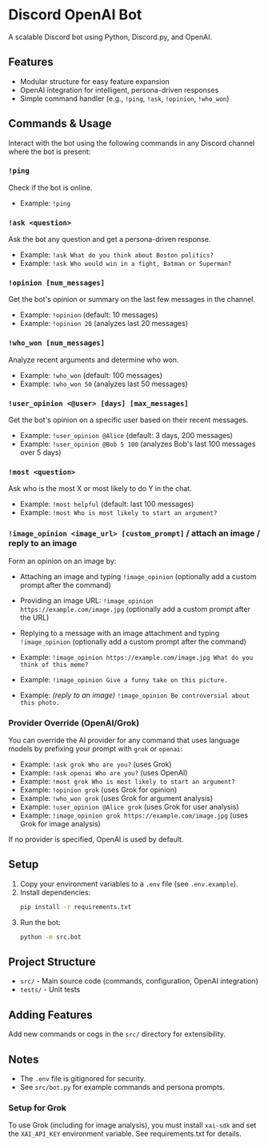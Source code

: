 # Discord OpenAI Bot
A scalable Discord bot using Python, Discord.py, and OpenAI.

## Features
- Modular structure for easy feature expansion
- OpenAI integration for intelligent, persona-driven responses
- Simple command handler (e.g., `!ping`, `!ask`, `!opinion`, `!who_won`)

## Commands & Usage
Interact with the bot using the following commands in any Discord channel where the bot is present:

### `!ping`
Check if the bot is online.
- Example: `!ping`

### `!ask <question>`
Ask the bot any question and get a persona-driven response.
- Example: `!ask What do you think about Boston politics?`
- Example: `!ask Who would win in a fight, Batman or Superman?`

### `!opinion [num_messages]`
Get the bot's opinion or summary on the last few messages in the channel.
- Example: `!opinion` (default: 10 messages)
- Example: `!opinion 20` (analyzes last 20 messages)

### `!who_won [num_messages]`
Analyze recent arguments and determine who won.
- Example: `!who_won` (default: 100 messages)
- Example: `!who_won 50` (analyzes last 50 messages)

### `!user_opinion <@user> [days] [max_messages]`
Get the bot's opinion on a specific user based on their recent messages.
- Example: `!user_opinion @Alice` (default: 3 days, 200 messages)
- Example: `!user_opinion @Bob 5 100` (analyzes Bob's last 100 messages over 5 days)

### `!most <question>`
Ask who is the most X or most likely to do Y in the chat.
- Example: `!most helpful` (default: last 100 messages)
- Example: `!most Who is most likely to start an argument?`

### `!image_opinion <image_url> [custom_prompt]` / attach an image / reply to an image
Form an opinion on an image by:
- Attaching an image and typing `!image_opinion` (optionally add a custom prompt after the command)
- Providing an image URL: `!image_opinion https://example.com/image.jpg` (optionally add a custom prompt after the URL)
- Replying to a message with an image attachment and typing `!image_opinion` (optionally add a custom prompt after the command)

- Example: `!image_opinion https://example.com/image.jpg What do you think of this meme?`
- Example: `!image_opinion Give a funny take on this picture.`
- Example: *(reply to an image)* `!image_opinion Be controversial about this photo.`


### Provider Override (OpenAI/Grok)
You can override the AI provider for any command that uses language models by prefixing your prompt with `grok` or `openai`:
- Example: `!ask grok Who are you?` (uses Grok)
- Example: `!ask openai Who are you?` (uses OpenAI)
- Example: `!most grok Who is most likely to start an argument?`
- Example: `!opinion grok` (uses Grok for opinion)
- Example: `!who_won grok` (uses Grok for argument analysis)
- Example: `!user_opinion @Alice grok` (uses Grok for user analysis)
- Example: `!image_opinion grok https://example.com/image.jpg` (uses Grok for image analysis)

If no provider is specified, OpenAI is used by default.

## Setup
1. Copy your environment variables to a `.env` file (see `.env.example`).
2. Install dependencies:
   ```bash
   pip install -r requirements.txt
   ```
3. Run the bot:
   ```bash
   python -m src.bot
   ```


## Project Structure
- `src/` - Main source code (commands, configuration, OpenAI integration)
- `tests/` - Unit tests


## Adding Features
Add new commands or cogs in the `src/` directory for extensibility.


## Notes
- The `.env` file is gitignored for security.
- See `src/bot.py` for example commands and persona prompts.


### Setup for Grok
To use Grok (including for image analysis), you must install `xai-sdk` and set the `XAI_API_KEY` environment variable. See requirements.txt for details.
